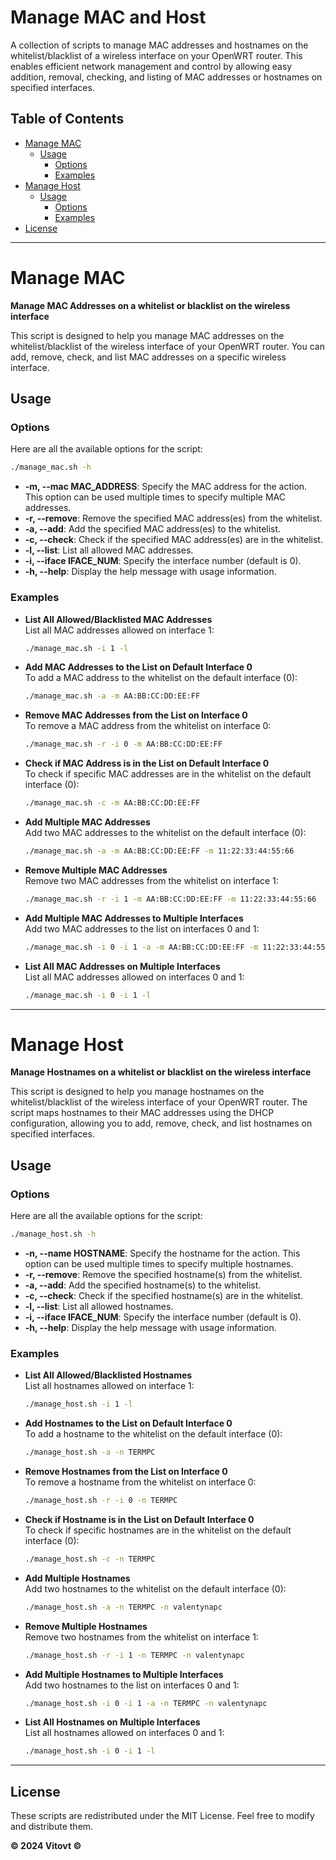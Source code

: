 # Manage MAC and Host

A collection of scripts to manage MAC addresses and hostnames on the whitelist/blacklist of a wireless interface on your OpenWRT router. This enables efficient network management and control by allowing easy addition, removal, checking, and listing of MAC addresses or hostnames on specified interfaces.

## Table of Contents
- [Manage MAC](#manage-mac)
  - [Usage](#usage)
    - [Options](#options)
    - [Examples](#examples)
- [Manage Host](#manage-host)
  - [Usage](#usage-1)
    - [Options](#options-1)
    - [Examples](#examples-1)
- [License](#license)

---

# Manage MAC

**Manage MAC Addresses on a whitelist or blacklist on the wireless interface**

This script is designed to help you manage MAC addresses on the whitelist/blacklist of the wireless interface of your OpenWRT router. You can add, remove, check, and list MAC addresses on a specific wireless interface.

## Usage

### Options
Here are all the available options for the script:

```sh
./manage_mac.sh -h
```
- **-m, --mac MAC_ADDRESS**: Specify the MAC address for the action. This option can be used multiple times to specify multiple MAC addresses.
- **-r, --remove**: Remove the specified MAC address(es) from the whitelist.
- **-a, --add**: Add the specified MAC address(es) to the whitelist.
- **-c, --check**: Check if the specified MAC address(es) are in the whitelist.
- **-l, --list**: List all allowed MAC addresses.
- **-i, --iface IFACE_NUM**: Specify the interface number (default is 0).
- **-h, --help**: Display the help message with usage information.

### Examples

- **List All Allowed/Blacklisted MAC Addresses**  
  List all MAC addresses allowed on interface 1:
  ```sh
  ./manage_mac.sh -i 1 -l
  ```

- **Add MAC Addresses to the List on Default Interface 0**  
  To add a MAC address to the whitelist on the default interface (0):
  ```sh
  ./manage_mac.sh -a -m AA:BB:CC:DD:EE:FF
  ```

- **Remove MAC Addresses from the List on Interface 0**  
  To remove a MAC address from the whitelist on interface 0:
  ```sh
  ./manage_mac.sh -r -i 0 -m AA:BB:CC:DD:EE:FF
  ```

- **Check if MAC Address is in the List on Default Interface 0**  
  To check if specific MAC addresses are in the whitelist on the default interface (0):
  ```sh
  ./manage_mac.sh -c -m AA:BB:CC:DD:EE:FF
  ```

- **Add Multiple MAC Addresses**  
  Add two MAC addresses to the whitelist on the default interface (0):
  ```sh
  ./manage_mac.sh -a -m AA:BB:CC:DD:EE:FF -m 11:22:33:44:55:66
  ```

- **Remove Multiple MAC Addresses**  
  Remove two MAC addresses from the whitelist on interface 1:
  ```sh
  ./manage_mac.sh -r -i 1 -m AA:BB:CC:DD:EE:FF -m 11:22:33:44:55:66
  ```

- **Add Multiple MAC Addresses to Multiple Interfaces**  
  Add two MAC addresses to the list on interfaces 0 and 1:
  ```sh
  ./manage_mac.sh -i 0 -i 1 -a -m AA:BB:CC:DD:EE:FF -m 11:22:33:44:55:66
  ```

- **List All MAC Addresses on Multiple Interfaces**  
  List all MAC addresses allowed on interfaces 0 and 1:
  ```sh
  ./manage_mac.sh -i 0 -i 1 -l
  ```

---

# Manage Host

**Manage Hostnames on a whitelist or blacklist on the wireless interface**

This script is designed to help you manage hostnames on the whitelist/blacklist of the wireless interface of your OpenWRT router. The script maps hostnames to their MAC addresses using the DHCP configuration, allowing you to add, remove, check, and list hostnames on specified interfaces.

## Usage

### Options
Here are all the available options for the script:

```sh
./manage_host.sh -h
```
- **-n, --name HOSTNAME**: Specify the hostname for the action. This option can be used multiple times to specify multiple hostnames.
- **-r, --remove**: Remove the specified hostname(s) from the whitelist.
- **-a, --add**: Add the specified hostname(s) to the whitelist.
- **-c, --check**: Check if the specified hostname(s) are in the whitelist.
- **-l, --list**: List all allowed hostnames.
- **-i, --iface IFACE_NUM**: Specify the interface number (default is 0).
- **-h, --help**: Display the help message with usage information.

### Examples

- **List All Allowed/Blacklisted Hostnames**  
  List all hostnames allowed on interface 1:
  ```sh
  ./manage_host.sh -i 1 -l
  ```

- **Add Hostnames to the List on Default Interface 0**  
  To add a hostname to the whitelist on the default interface (0):
  ```sh
  ./manage_host.sh -a -n TERMPC
  ```

- **Remove Hostnames from the List on Interface 0**  
  To remove a hostname from the whitelist on interface 0:
  ```sh
  ./manage_host.sh -r -i 0 -n TERMPC
  ```

- **Check if Hostname is in the List on Default Interface 0**  
  To check if specific hostnames are in the whitelist on the default interface (0):
  ```sh
  ./manage_host.sh -c -n TERMPC
  ```

- **Add Multiple Hostnames**  
  Add two hostnames to the whitelist on the default interface (0):
  ```sh
  ./manage_host.sh -a -n TERMPC -n valentynapc
  ```

- **Remove Multiple Hostnames**  
  Remove two hostnames from the whitelist on interface 1:
  ```sh
  ./manage_host.sh -r -i 1 -n TERMPC -n valentynapc
  ```

- **Add Multiple Hostnames to Multiple Interfaces**  
  Add two hostnames to the list on interfaces 0 and 1:
  ```sh
  ./manage_host.sh -i 0 -i 1 -a -n TERMPC -n valentynapc
  ```

- **List All Hostnames on Multiple Interfaces**  
  List all hostnames allowed on interfaces 0 and 1:
  ```sh
  ./manage_host.sh -i 0 -i 1 -l
  ```

---

## License

These scripts are redistributed under the MIT License. Feel free to modify and distribute them.

**© 2024 Vitovt ©**

